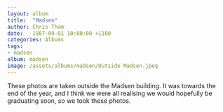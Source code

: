 ```yaml
---
layout: album
title:  "Madsen"
author: Chris Tham
date:   1987-09-01 10:00:00 +1100
categories: Albums
tags:
- madsen
album: madsen
image: /assets/albums/madsen/Outside Madsen.jpeg
---
```

These photos are taken outside the Madsen building. It was towards the end of
the year, and I think we were all realising we would hopefully be graduating
soon, so we took these photos.

